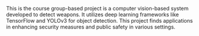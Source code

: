 This is the course group-based project is a computer vision-based system developed to detect weapons. It utilizes deep learning frameworks like TensorFlow and YOLOv3 for object detection. This project finds applications in enhancing security measures and public safety in various settings.
